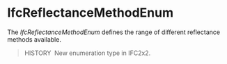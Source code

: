 IfcReflectanceMethodEnum
========================

The _IfcReflectanceMethodEnum_ defines the range of different reflectance methods available.

> HISTORY&nbsp; New enumeration type in IFC2x2.
